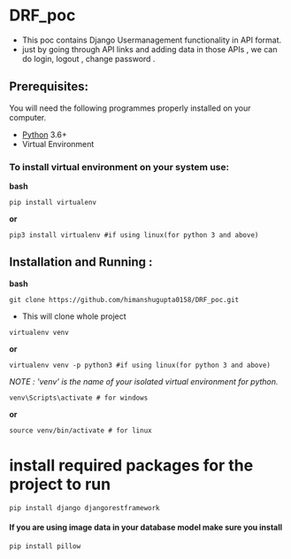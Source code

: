 # DRF_poc 
- This poc contains Django Usermanagement functionality in API format.
- just by going through API links and adding data in those APIs , we can do login, logout , change password .



## Prerequisites:

You will need the following programmes properly installed on your computer.

* [Python](https://www.python.org/) 3.6+
* Virtual Environment

### To install virtual environment on your system use:

**bash**
```
pip install virtualenv
```
**or**
```
pip3 install virtualenv #if using linux(for python 3 and above)
```

## Installation and Running :

**bash**
```
git clone https://github.com/himanshugupta0158/DRF_poc.git
```
- This will clone whole project

```
virtualenv venv 
```   
**or**
```
virtualenv venv -p python3 #if using linux(for python 3 and above)
```
*NOTE : 'venv' is the name of your isolated virtual environment for python.*
```
venv\Scripts\activate # for windows
```
**or**
```
source venv/bin/activate # for linux
```
# install required packages for the project to run
```
pip install django djangorestframework
```

#### If you are using image data in your database model make sure you install 
```
pip install pillow
```
